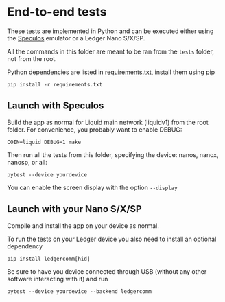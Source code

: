 # End-to-end tests

These tests are implemented in Python and can be executed either using the [Speculos](https://github.com/LedgerHQ/speculos) emulator or a Ledger Nano S/X/SP.

All the commands in this folder are meant to be ran from the `tests` folder, not from the root.

Python dependencies are listed in [requirements.txt](requirements.txt), install them using [pip](https://pypi.org/project/pip/)

```
pip install -r requirements.txt
```

## Launch with Speculos

Build the app as normal for Liquid main network (liquidv1) from the root folder. For convenience, you probably want to enable DEBUG:

```
COIN=liquid DEBUG=1 make
```

Then run all the tests from this folder, specifying the device: nanos, nanox, nanosp, or all:

```
pytest --device yourdevice
```
You can enable the screen display with the option `--display`

## Launch with your Nano S/X/SP

Compile and install the app on your device as normal.

To run the tests on your Ledger device you also need to install an optional dependency

```
pip install ledgercomm[hid]
```

Be sure to have you device connected through USB (without any other software interacting with it) and run

```
pytest --device yourdevice --backend ledgercomm
```
